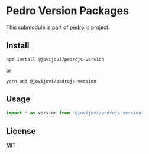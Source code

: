 # Pedro Version Packages

This submodule is part of [pedro.js](https://github.com/jovijovi/pedro.js) project.

## Install

```shell
npm install @jovijovi/pedrojs-version
```

or

```shell
yarn add @jovijovi/pedrojs-version
```

## Usage

```typescript
import * as version from '@jovijovi/pedrojs-version'
```

## License

[MIT](LICENSE)
